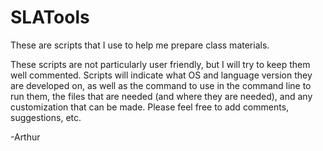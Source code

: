 SLATools
========

These are scripts that I use to help me prepare class materials.

These scripts are not particularly user friendly, but I will try to keep them well commented.
Scripts will indicate what OS and language version they are developed on, as well as the command to use in the command line to run them, the files that are needed (and where they are needed), and any customization that can be made.
Please feel free to add comments, suggestions, etc.

-Arthur
